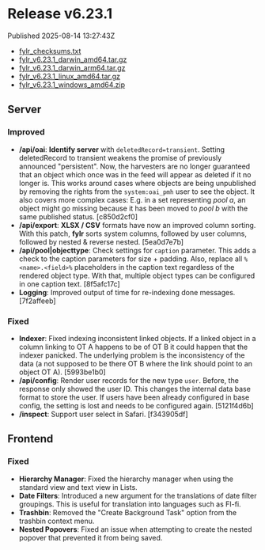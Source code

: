 
# Release v6.23.1

Published 2025-08-14 13:27:43Z

* [fylr_checksums.txt](https://s3.eu-central-1.wasabisys.com/fylr-releases/v6.23.1/fylr_checksums.txt)
* [fylr_v6.23.1_darwin_amd64.tar.gz](https://s3.eu-central-1.wasabisys.com/fylr-releases/v6.23.1/fylr_v6.23.1_darwin_amd64.tar.gz)
* [fylr_v6.23.1_darwin_arm64.tar.gz](https://s3.eu-central-1.wasabisys.com/fylr-releases/v6.23.1/fylr_v6.23.1_darwin_arm64.tar.gz)
* [fylr_v6.23.1_linux_amd64.tar.gz](https://s3.eu-central-1.wasabisys.com/fylr-releases/v6.23.1/fylr_v6.23.1_linux_amd64.tar.gz)
* [fylr_v6.23.1_windows_amd64.zip](https://s3.eu-central-1.wasabisys.com/fylr-releases/v6.23.1/fylr_v6.23.1_windows_amd64.zip)

## Server

### Improved

* **/api/oai**: **Identify server** with `deletedRecord=transient`. Setting deletedRecord to transient weakens the promise of previously announced "persistent". Now, the harvesters are no longer guaranteed that an object which once was in the feed will appear as deleted if it no longer is. This works around cases where objects are being unpublished by removing the rights from the `system:oai_pmh` user to see the object. It also covers more complex cases: E.g. in a set representing _pool a_, an object might go missing because it has been moved to _pool b_ with the same published status. [c850d2cf0]
* **/api/export**: **XLSX / CSV** formats have now an improved column sorting. With this patch, **fylr** sorts system columns, followed by user columns, followed by nested & reverse nested. [5ea0d7e7b]
* **/api/pool|objecttype**: Check settings for `caption` parameter. This adds a check to the caption parameters for size + padding. Also, replace all `%<name>.<field>%` placeholders in the caption text regardless of the rendered object type. With that, multiple object types can be configured in one caption text. [8f5afc17c]
* **Logging**: Improved output of time for re-indexing done messages. [7f2affeeb]

### Fixed

* **Indexer**: Fixed indexing inconsistent linked objects. If a linked object in a column linking to OT A happens to be of OT B it could happen that the indexer panicked. The underlying problem is the inconsistency of the data (a not supposed to be there OT B where the link should point to an object OT A). [5993be1b0]
* **/api/config**: Render user records for the new type `user`. Before, the response only showed the user ID. This changes the internal data base format to store the user. If users have been already configured in base config, the setting is lost and needs to be configured again. [5121f4d6b]
* **/inspect**: Support user select in Safari. [f343905df]

<!-- commits included until f343905df1cbe0d11a9706b810455402ae687c75 -->

## Frontend

### Fixed

* **Hierarchy Manager**: Fixed the hierarchy manager when using the standard view and text view in Lists.
* **Date Filters**: Introduced a new argument for the translations of date filter groupings. This is useful for translation into languages such as FI-fi.
* **Trashbin**: Removed the "Create Background Task" option from the trashbin context menu.
* **Nested Popovers**: Fixed an issue when attempting to create the nested popover that prevented it from being saved.